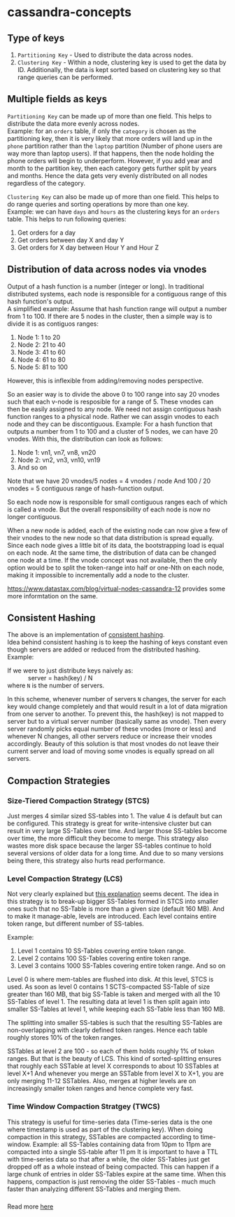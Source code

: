 # cassandra-concepts


## Type of keys

1. `Partitioning Key` - Used to distribute the data across nodes.  
2. `Clustering Key` - Within a node, clustering key is used to get the data by ID. Additionally, the data is kept sorted based on clustering key so that range queries can be performed.


## Multiple fields as keys

`Partitioning Key` can be made up of more than one field. This helps to distribute the data more evenly across nodes.  
Example: for an `orders` table, if only the `category` is chosen as the partitioning key, then it is very likely that more orders will land up in the `phone` partition rather than the `laptop` partition (Number of phone users are way more than laptop users). If that happens, then the node holding the phone orders will begin to underperform. However, if you add year and month to the partition key, then each category gets further split by years and months. Hence the data gets very evenly distributed on all nodes regardless of the category.

`Clustering Key` can also be made up of more than one field. This helps to do range queries and sorting operations by more than one key.  
Example: we can have `days` and `hours` as the clustering keys for an `orders` table. This helps to run following queries:
1. Get orders for a day
2. Get orders between day X and day Y
3. Get orders for X day between Hour Y and Hour Z


## Distribution of data across nodes via vnodes

Output of a hash function is a number (integer or long).
In traditional distributed systems, each node is responsible for a contiguous range of this hash function's output.  
A simplified example: Assume that hash function range will output a number from 1 to 100.
If there are 5 nodes in the cluster, then a simple way is to divide it is as contiguos ranges:
1. Node 1: 1 to 20
2. Node 2: 21 to 40
3. Node 3: 41 to 60
4. Node 4: 61 to 80
5. Node 5: 81 to 100

However, this is inflexible from adding/removing nodes perspective.

So an easier way is to divide the above 0 to 100 range into say 20 vnodes such that each v-node is resposible for a range of 5.
These vnodes can then be easily assigned to any node. We need not assign contiguous hash function ranges to a physical node.
Rather we can assgin vnodes to each node and they can be discontiguous.
Example:
For a hash function that outputs a number from 1 to 100 and a cluster of 5 nodes, we can have 20 vnodes.
With this, the distribution can look as follows:
1. Node 1: vn1, vn7, vn8, vn20
2. Node 2: vn2, vn3, vn10, vn19
3. And so on

Note that we have 20 vnodes/5 nodes = 4 vnodes / node
And 100 / 20 vnodes = 5 contiguous range of hash-function output.

So each node now is responsible for small contiguous ranges each of which is called a vnode.
But the overall responsibility of each node is now no longer contiguous.

When a new node is added, each of the existing node can now give a few of their vnodes to the new node so that data distribution is spread equally.
Since each node gives a little bit of its data, the bootstrapping load is equal on each node.
At the same time, the distribution of data can be changed one node at a time.
If the vnode concept was not available, then the only option would be to split the token-range into half or one-Nth on each node, making it impossible to incrementally add a node to the cluster.

https://www.datastax.com/blog/virtual-nodes-cassandra-12 provides some more informtation on the same.



## Consistent Hashing

The above is an implementation of [consistent hashing](https://www.toptal.com/big-data/consistent-hashing).  
Idea behind consistent hashing is to keep the hashing of keys constant even though servers are added or reduced from the distributed hashing. Example:  

If we were to just distribute keys naively as:  
$~~~~~~~~~~~$ server = hash(key) / N  
where `N` is the number of servers.  

In this scheme, whenever number of servers `N` changes, the server for each key would change completely and that would result in a lot of data migration from one server to another. To prevent this, the hash(key) is not mapped to server but to a virtual server number (basically same as vnode). Then every server randomly picks equal number of these vnodes (more or less) and whenever N changes, all other servers reduce or increase their vnodes accordingly. Beauty of this solution is that most vnodes do not leave their current server and load of moving some vnodes is equally spread on all servers.  




## Compaction Strategies


### Size-Tiered Compaction Strategy (STCS)
Just merges 4 similar sized SS-tables into 1.
The value 4 is default but can be configured.
This strategy is great for write-intensive cluster but can result in very large SS-Tables over time.
And larger those SS-tables become over time, the more difficult they become to merge.
This strategy also wastes more disk space because the larger SS-tables continue to hold several versions of older data for a long time.
And due to so many versions being there, this strategy also hurts read performance.

### Level Compaction Strategy (LCS)
Not very clearly explained but [this explanation](https://www.scylladb.com/2018/01/31/compaction-series-leveled-compaction/) seems decent.
The idea in this strategy is to break-up bigger SS-Tables formed in STCS into smaller ones such that no SS-Table is more than a given size (default 160 MB).
And to make it manage-able, levels are introduced. Each level contains entire token range, but different number of SS-tables.

Example:
1. Level 1 contains 10 SS-Tables covering entire token range.
2. Level 2 contains 100 SS-Tables covering entire token range.
3. Level 3 contains 1000 SS-Tables covering entire token range.
And so on

Level 0 is where mem-tables are flushed into disk. At this level, STCS is used.
As soon as level 0 contains 1 SCTS-compacted SS-Table of size greater than 160 MB, that big SS-Table is taken and merged with all the 10 SS-Tables of level 1.
The resulting data at level 1 is then split again into smaller SS-Tables at level 1, while keeping each SS-Table less than 160 MB.

The splitting into smaller SS-tables is such that the resulting SS-Tables are non-overlapping with clearly defined token ranges.
Hence each table roughly stores 10% of the token ranges.

SSTables at level 2 are 100 - so each of them holds roughly 1% of token ranges.
But that is the beauty of LCS.
This kind of sorted-splitting ensures that roughly each SSTable at level X corresponds to about 10 SSTables at level X+1
And whenever you merge an SSTable from level X to X+1, you are only merging 11-12 SSTables.
Also, merges at higher levels are on increasingly smaller token ranges and hence complete very fast.



### Time Window Compaction Stratgey (TWCS)
This strategy is useful for time-series data (Time-series data is the one where timestamp is used as part of the clustering key).
When doing compaction in this strategy, SSTables are compacted according to time-window.
Example: all SS-Tables containing data from 10pm to 11pm are compacted into a single SS-table after 11 pm
It is important to have a TTL with time-series data so that after a while, the older SS-Tables just get dropped off as a whole instead of being compacted.
This can happen if a large chunk of entries in older SS-Tables expire at the same time.
When this happens, compaction is just removing the older SS-Tables - much much faster than analyzing different SS-Tables and merging them.

### 

Read more [here](https://docs.datastax.com/en/dse/5.1/dse-arch/datastax_enterprise/dbInternals/dbIntHowDataMaintain.html#dbIntHowDataMaintain__dml_types_of_compaction)

